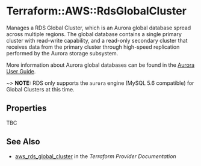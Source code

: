 # Terraform::AWS::RdsGlobalCluster

Manages a RDS Global Cluster, which is an Aurora global database spread across multiple regions. The global database contains a single primary cluster with read-write capability, and a read-only secondary cluster that receives data from the primary cluster through high-speed replication performed by the Aurora storage subsystem.

More information about Aurora global databases can be found in the [Aurora User Guide](https://docs.aws.amazon.com/AmazonRDS/latest/AuroraUserGuide/aurora-global-database.html#aurora-global-database-creating).

~> **NOTE:** RDS only supports the `aurora` engine (MySQL 5.6 compatible) for Global Clusters at this time.

## Properties

TBC

## See Also

* [aws_rds_global_cluster](https://www.terraform.io/docs/providers/aws/r/rds_global_cluster.html) in the _Terraform Provider Documentation_